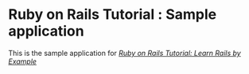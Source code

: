 # Ruby on Rails Tutorial : Sample application

This is the sample application for [*Ruby on Rails Tutorial: Learn Rails by Example*](http://railstutorial.org)